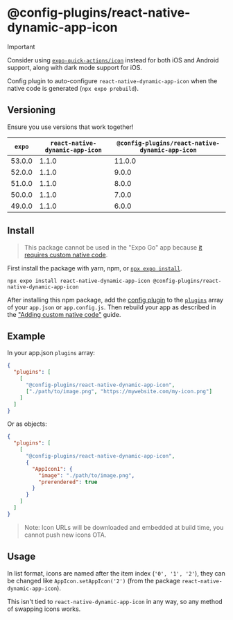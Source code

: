 # @config-plugins/react-native-dynamic-app-icon

> [!IMPORTANT]
> Consider using [`expo-quick-actions/icon`](https://github.com/evanbacon/expo-quick-actions) instead for both iOS and Android support, along with dark mode support for iOS.

Config plugin to auto-configure `react-native-dynamic-app-icon` when the native code is generated (`npx expo prebuild`).

## Versioning

Ensure you use versions that work together!

| `expo` | `react-native-dynamic-app-icon` | `@config-plugins/react-native-dynamic-app-icon` |
| ------ | ------------------------------- | ----------------------------------------------- |
| 53.0.0 | 1.1.0                           | 11.0.0                                          |
| 52.0.0 | 1.1.0                           | 9.0.0                                           |
| 51.0.0 | 1.1.0                           | 8.0.0                                           |
| 50.0.0 | 1.1.0                           | 7.0.0                                           |
| 49.0.0 | 1.1.0                           | 6.0.0                                           |

## Install

> This package cannot be used in the "Expo Go" app because [it requires custom native code](https://docs.expo.io/workflow/customizing/).

First install the package with yarn, npm, or [`npx expo install`](https://docs.expo.io/workflow/expo-cli/#expo-install).

```
npx expo install react-native-dynamic-app-icon @config-plugins/react-native-dynamic-app-icon
```

After installing this npm package, add the [config plugin](https://docs.expo.io/guides/config-plugins/) to the [`plugins`](https://docs.expo.io/versions/latest/config/app/#plugins) array of your `app.json` or `app.config.js`. Then rebuild your app as described in the ["Adding custom native code"](https://docs.expo.io/workflow/customizing/) guide.

## Example

In your app.json `plugins` array:

```json
{
  "plugins": [
    [
      "@config-plugins/react-native-dynamic-app-icon",
      ["./path/to/image.png", "https://mywebsite.com/my-icon.png"]
    ]
  ]
}
```

Or as objects:

```json
{
  "plugins": [
    [
      "@config-plugins/react-native-dynamic-app-icon",
      {
        "AppIcon1": {
          "image": "./path/to/image.png",
          "prerendered": true
        }
      }
    ]
  ]
}
```

> Note: Icon URLs will be downloaded and embedded at build time, you cannot push new icons OTA.

## Usage

In list format, icons are named after the item index (`'0', '1', '2'`), they can be changed like `AppIcon.setAppIcon('2')` (from the package `react-native-dynamic-app-icon`).

This isn't tied to `react-native-dynamic-app-icon` in any way, so any method of swapping icons works.

<!-- Android support: https://github.com/myinnos/AppIconNameChanger -->
